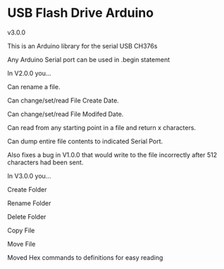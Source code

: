 # USB Flash Drive Arduino

 v3.0.0

This is an Arduino library for the serial USB CH376s

Any Arduino Serial port can be used in .begin statement

In V2.0.0 you...

Can rename a file.

Can change/set/read File Create Date.

Can change/set/read File Modifed Date.

Can read from any starting point in a file and return x characters.

Can dump entire file contents to indicated Serial Port.

Also fixes a bug in V1.0.0 that would write to the file incorrectly after 512 characters had been sent.

In V3.0.0 you...

Create Folder

Rename Folder

Delete Folder

Copy File

Move File

Moved Hex commands to definitions for easy reading
